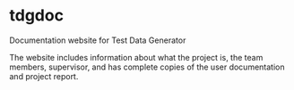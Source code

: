 # tdgdoc
Documentation website for Test Data Generator

The website includes information about what the project is, the team members, supervisor, and has complete copies of the user documentation and project report.
